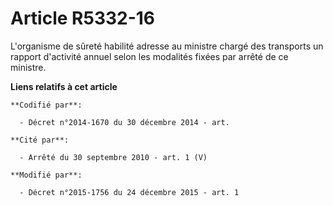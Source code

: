 # Article R5332-16

L'organisme de sûreté habilité adresse au ministre chargé des transports un rapport d'activité annuel selon les modalités
fixées  par arrêté de ce ministre.

**Liens relatifs à cet article**

	**Codifié par**:

	  - Décret n°2014-1670 du 30 décembre 2014 - art.

	**Cité par**:

	  - Arrêté du 30 septembre 2010 - art. 1 (V)

	**Modifié par**:

	  - Décret n°2015-1756 du 24 décembre 2015 - art. 1
